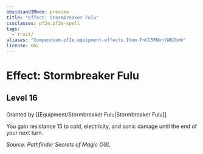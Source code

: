 ```yaml
---
obsidianUIMode: preview
title: "Effect: Stormbreaker Fulu"
cssclasses: pf2e,pf2e-spell
tags:
  - trait/
aliases: "Compendium.pf2e.equipment-effects.Item.FnCC5RNvnlWB2bmb"
license: OGL
---
```

# Effect: Stormbreaker Fulu
## Level 16
### 






Granted by [[Equipment/Stormbreaker Fulu|Stormbreaker Fulu]]

You gain resistance 15 to cold, electricity, and sonic damage until the end of your next turn.

*Source: Pathfinder Secrets of Magic*
*OGL*